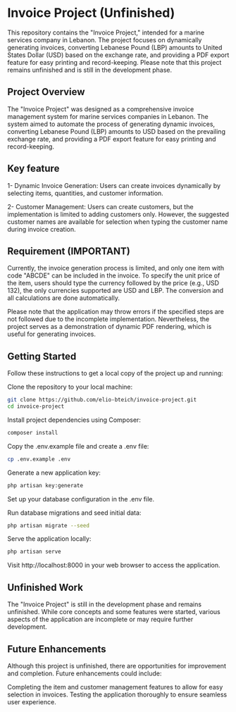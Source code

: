 # Invoice Project (Unfinished)
This repository contains the "Invoice Project," intended for a marine services company in Lebanon. The project focuses on dynamically generating invoices, converting Lebanese Pound (LBP) amounts to United States Dollar (USD) based on the exchange rate, and providing a PDF export feature for easy printing and record-keeping. Please note that this project remains unfinished and is still in the development phase.

## Project Overview
The "Invoice Project" was designed as a comprehensive invoice management system for marine services companies in Lebanon. The system aimed to automate the process of generating dynamic invoices, converting Lebanese Pound (LBP) amounts to USD based on the prevailing exchange rate, and providing a PDF export feature for easy printing and record-keeping.

## Key feature

1- Dynamic Invoice Generation: Users can create invoices dynamically by selecting items, quantities, and customer information.

2- Customer Management: Users can create customers, but the implementation is limited to adding customers only. However, the suggested customer names are available for selection when typing the customer name during invoice creation.


## Requirement (IMPORTANT)
Currently, the invoice generation process is limited, and only one item with code "ABCDE" can be included in the invoice. To specify the unit price of the item, users should type the currency followed by the price (e.g., USD 132), the only currencies supported are USD and LBP. The conversion and all calculations are done automatically.

Please note that the application may throw errors if the specified steps are not followed due to the incomplete implementation. Nevertheless, the project serves as a demonstration of dynamic PDF rendering, which is useful for generating invoices.

## Getting Started
Follow these instructions to get a local copy of the project up and running:

Clone the repository to your local machine:
```bash
git clone https://github.com/elio-bteich/invoice-project.git
cd invoice-project
```

Install project dependencies using Composer:
```bash
composer install
```

Copy the .env.example file and create a .env file:
```bash
cp .env.example .env
```

Generate a new application key:
```bash
php artisan key:generate
```

Set up your database configuration in the .env file.

Run database migrations and seed initial data:

```bash
php artisan migrate --seed
```

Serve the application locally:
```bash
php artisan serve
```

Visit http://localhost:8000 in your web browser to access the application.

## Unfinished Work
The "Invoice Project" is still in the development phase and remains unfinished. While core concepts and some features were started, various aspects of the application are incomplete or may require further development.

## Future Enhancements
Although this project is unfinished, there are opportunities for improvement and completion. Future enhancements could include:

Completing the item and customer management features to allow for easy selection in invoices.
Testing the application thoroughly to ensure seamless user experience.
